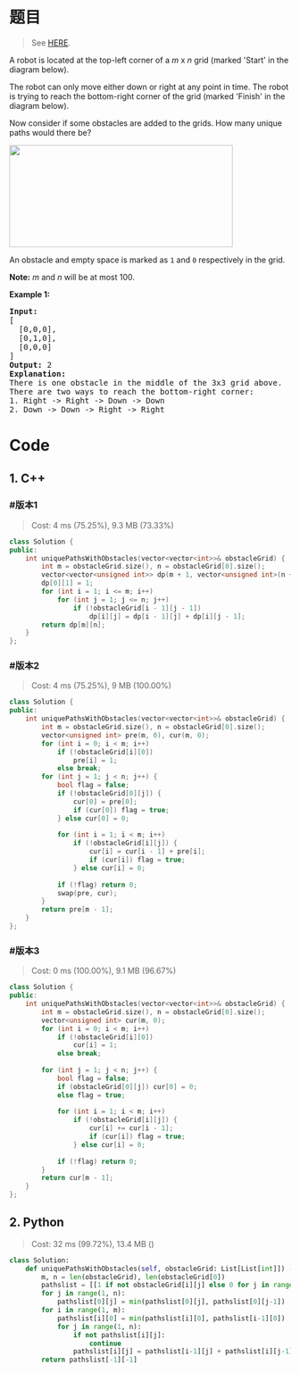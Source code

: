 # 题目

> See [HERE](https://leetcode.com/problems/unique-paths-ii/).

<div><p>A robot is located at the top-left corner of a <em>m</em> x <em>n</em> grid (marked 'Start' in the diagram below).</p>

<p>The robot can only move either down or right at any point in time. The robot is trying to reach the bottom-right corner of the grid (marked 'Finish' in the diagram below).</p>

<p>Now consider if some obstacles are added to the grids. How many unique paths would there be?</p>

<p><img src="https://assets.leetcode.com/uploads/2018/10/22/robot_maze.png" style="width: 400px; height: 183px;"></p>

<p>An obstacle and empty space is marked as <code>1</code> and <code>0</code> respectively in the grid.</p>

<p><strong>Note:</strong> <em>m</em> and <em>n</em> will be at most 100.</p>

<p><strong>Example 1:</strong></p>

<pre><strong>Input:
</strong>[
&nbsp; [0,0,0],
&nbsp; [0,1,0],
&nbsp; [0,0,0]
]
<strong>Output:</strong> 2
<strong>Explanation:</strong>
There is one obstacle in the middle of the 3x3 grid above.
There are two ways to reach the bottom-right corner:
1. Right -&gt; Right -&gt; Down -&gt; Down
2. Down -&gt; Down -&gt; Right -&gt; Right
</pre>
</div>

# Code

## 1. C++

### #版本1

> Cost: 4 ms (75.25%), 9.3 MB (73.33%)

```C++
class Solution {
public:
    int uniquePathsWithObstacles(vector<vector<int>>& obstacleGrid) {
        int m = obstacleGrid.size(), n = obstacleGrid[0].size();
        vector<vector<unsigned int>> dp(m + 1, vector<unsigned int>(n + 1, 0));
        dp[0][1] = 1;
        for (int i = 1; i <= m; i++)
            for (int j = 1; j <= n; j++)
                if (!obstacleGrid[i - 1][j - 1])
                    dp[i][j] = dp[i - 1][j] + dp[i][j - 1];
        return dp[m][n];
    }
};
```

### #版本2

> Cost: 4 ms (75.25%), 9 MB (100.00%)

```C++
class Solution {
public:
    int uniquePathsWithObstacles(vector<vector<int>>& obstacleGrid) {
        int m = obstacleGrid.size(), n = obstacleGrid[0].size();
        vector<unsigned int> pre(m, 0), cur(m, 0);
        for (int i = 0; i < m; i++)
            if (!obstacleGrid[i][0])
                pre[i] = 1;
            else break;
        for (int j = 1; j < n; j++) {
            bool flag = false;
            if (!obstacleGrid[0][j]) {
                cur[0] = pre[0];
                if (cur[0]) flag = true; 
            } else cur[0] = 0;
            
            for (int i = 1; i < m; i++)
                if (!obstacleGrid[i][j]) {
                    cur[i] = cur[i - 1] + pre[i];
                    if (cur[i]) flag = true;
                } else cur[i] = 0;
            
            if (!flag) return 0;
            swap(pre, cur);
        }
        return pre[m - 1];
    }
};
```

### #版本3

> Cost: 0 ms (100.00%), 9.1 MB (96.67%)

```C++
class Solution {
public:
    int uniquePathsWithObstacles(vector<vector<int>>& obstacleGrid) {
        int m = obstacleGrid.size(), n = obstacleGrid[0].size();
        vector<unsigned int> cur(m, 0);
        for (int i = 0; i < m; i++)
            if (!obstacleGrid[i][0])
                cur[i] = 1;
            else break;
        
        for (int j = 1; j < n; j++) {
            bool flag = false;
            if (obstacleGrid[0][j]) cur[0] = 0;
            else flag = true;
            
            for (int i = 1; i < m; i++)
                if (!obstacleGrid[i][j]) {
                    cur[i] += cur[i - 1]; 
                    if (cur[i]) flag = true;
                } else cur[i] = 0;
            
            if (!flag) return 0;
        }
        return cur[m - 1];
    }
};
```

## 2. Python

> Cost: 32 ms (99.72%), 13.4 MB ()

```python
class Solution:
    def uniquePathsWithObstacles(self, obstacleGrid: List[List[int]]) -> int:
        m, n = len(obstacleGrid), len(obstacleGrid[0])
        pathslist = [[1 if not obstacleGrid[i][j] else 0 for j in range(n)] for i in range(m)]
        for j in range(1, n):
            pathslist[0][j] = min(pathslist[0][j], pathslist[0][j-1])
        for i in range(1, m):
            pathslist[i][0] = min(pathslist[i][0], pathslist[i-1][0])
            for j in range(1, n):
                if not pathslist[i][j]:
                    continue
                pathslist[i][j] = pathslist[i-1][j] + pathslist[i][j-1]
        return pathslist[-1][-1]
```
